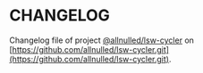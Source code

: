# CHANGELOG

Changelog file of project [@allnulled/lsw-cycler](https://github.com/allnulled/lsw-cycler.git) on [https://github.com/allnulled/lsw-cycler.git](https://github.com/allnulled/lsw-cycler.git).
